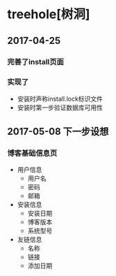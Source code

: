 # treehole[树洞]

## 2017-04-25
### 完善了install页面
### 实现了
* 安装时声称install.lock标识文件
* 安装时第一步验证数据库可用性

## 2017-05-08  下一步设想
### 博客基础信息页
* 用户信息
    * 用户名 
    * 密码 
    * 邮箱
* 安装信息
    * 安装日期
    * 博客版本
    * 系统型号
* 友链信息
    * 名称
    * 链接
    * 添加日期